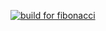 [![build for fibonacci](https://github.com/t-desmond/shape-area-calculator/actions/workflows/build.yml/badge.svg)](https://github.com/t-desmond/shape-area-calculator/actions/workflows/build.yml)
